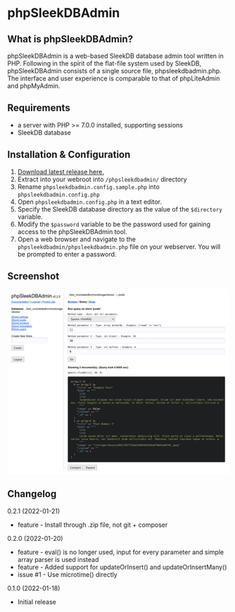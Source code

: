# phpSleekDBAdmin

## What is phpSleekDBAdmin?

phpSleekDBAdmin is a web-based SleekDB database admin tool written in PHP. Following in the spirit of the flat-file system used by SleekDB, phpSleekDBAdmin consists of a single source file, phpsleekdbadmin.php.  The interface and user experience is comparable to that of phpLiteAdmin and phpMyAdmin.

## Requirements

-   a server with PHP >= 7.0.0 installed, supporting sessions
-   SleekDB database

## Installation & Configuration

1. [Download latest release here.](https://github.com/galanonym/phpsleekdbadmin/releases/download/v0.2.1/phpsleekdbadmin.zip)
2. Extract into your webroot into `/phpsleekdbadmin/` directory
3. Rename `phpsleekdbadmin.config.sample.php` into `phpsleekdbadmin.config.php`
4. Open `phpsleekdbadmin.config.php` in a text editor.
5. Specify the SleekDB database directory as the value of the `$directory` variable.
6. Modify the `$password` variable to be the password used for gaining access to the phpSleekDBAdmin tool.
7. Open a web browser and navigate to the `phpsleekdbadmin/phpsleekdbadmin.php` file on your webserver. You will be prompted to enter a password.

## Screenshot

![alt text](https://github.com/galanonym/phpsleekdbadmin/blob/main/screenshot.png?raw=true)

## Changelog

0.2.1 (2022-01-21)
- feature - Install through .zip file, not git + composer 

0.2.0 (2022-01-20)
- feature - eval() is no longer used, input for every parameter and simple array parser is used instead
- feature - Added support for updateOrInsert() and updateOrInsertMany()
- issue #1 - Use microtime() directly

0.1.0 (2022-01-18)
- Initial release

